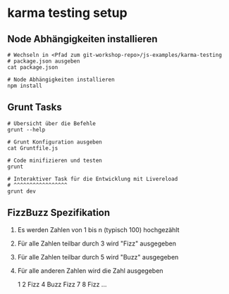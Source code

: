 # karma testing setup

## Node Abhängigkeiten installieren

	# Wechseln in <Pfad zum git-workshop-repo>/js-examples/karma-testing
	# package.json ausgeben
	cat package.json
	
	# Node Abhängigkeiten installieren
	npm install

## Grunt Tasks

	# Übersicht über die Befehle
	grunt --help 
	
	# Grunt Konfiguration ausgeben
	cat Gruntfile.js
	
	# Code minifizieren und testen
	grunt
	
	# Interaktiver Task für die Entwicklung mit Livereload
	# ^^^^^^^^^^^^^^^^^
	grunt dev


## FizzBuzz Spezifikation

1. Es werden Zahlen von 1 bis n (typisch 100) hochgezählt
2. Für alle Zahlen teilbar durch 3 wird "Fizz" ausgegeben
3. Für alle Zahlen teilbar durch 5 wird "Buzz" ausgegeben
4. Für alle anderen Zahlen wird die Zahl ausgegeben

	1
	2
	Fizz
	4
	Buzz
	Fizz
	7
	8
	Fizz
	...

	